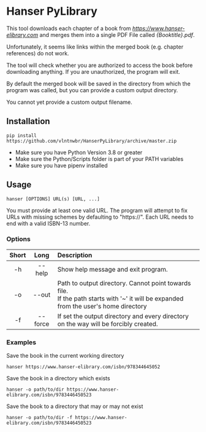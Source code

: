 # Hanser PyLibrary

This tool downloads each chapter of a book from *https://www.hanser-elibrary.com* 
and merges them into a single PDF File called *{Booktitle}.pdf*. 

Unfortunately, it seems like links  within the merged book (e.g.
chapter references) do not work.

The tool will check whether you are authorized to access the book before
downloading anything. If you are unauthorized, the program will exit.

By default the merged book will be saved in the directory from which the
program was called, but you can provide a custom output directory.

You cannot yet provide a custom output filename.

## Installation
`pip install https://github.com/vlntnwbr/HanserPyLibrary/archive/master.zip`

*  Make sure you have Python Version 3.8 or greater
*  Make sure the Python/Scripts folder is part of your PATH variables
*  Make sure you have pipenv installed

## Usage
`hanser [OPTIONS] URL(s) [URL, ...]`

You must provide at least one valid URL. The program will attempt to
fix URLs with missing schemes by defaulting to "https://". Each URL
needs to end with a valid ISBN-13 number.

### Options
| **Short** | **Long** | **Description** |
| :-: | :-: | :-- |
| -h | --help | Show help message and exit program. |
| -o | --out | Path to output directory. Cannot point towards file. <br> If the path starts with '~' it will be expanded from the user's home directory |
| -f | --force | If set the output directory and every directory on the way will be forcibly created. |

### Examples
Save the book in the current working directory

`hanser https://www.hanser-elibrary.com/isbn/978344645052`

Save the book in a directory which exists

`hanser -o path/to/dir https://www.hanser-elibrary.com/isbn/9783446450523`

Save the book to a directory that may or may not exist

`hanser -o path/to/dir -f https://www.hanser-elibrary.com/isbn/9783446450523`
